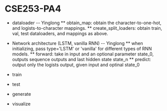 # CSE253-PA4
* dataloader  --  Yinglong
** obtain_map: obtain the character-to-one-hot, and logists-to-character mappings.
** create_split_loaders: obtain train, val, test dataloaders, and mappings as above.

* Network architecture (LSTM, vanilla RNN)  -- Yinglong
** when initializing, pass type='LSTM' or 'vanilla' for different types of RNN models.
** forward: take in input and an optional parameter state_0, outputs sequence outputs and last hidden state state_n
** predict: output only the logists output, given input and optinal state_0

* train

* test

* generate

* visualize
